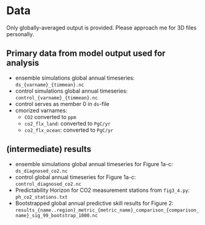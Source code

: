# Data

Only globally-averaged output is provided. Please approach me for 3D files personally.

## Primary data from model output used for analysis

-   ensemble simulations global annual timeseries: `ds_{varname}_{timmean}.nc`
-   control simulations global annual timeseries: `control_{varname}_{timmean}.nc`
-   control serves as member 0 in `ds`-file
-   cmorized varnames:
    -   `CO2` converted to `ppm`
    -   `co2_flx_land`: converted to `PgC/yr`
    -   `co2_flx_ocean`: converted to `PgC/yr`

## (intermediate) results

-   ensemble simulations global annual timeseries for Figure 1a-c: `ds_diagnosed_co2.nc`
-   control global annual timeseries for Figure 1a-c: `control_diagnosed_co2.nc`
-   Predictability Horizon for CO2 measurement stations from `fig3_4.py`: `ph_co2_stations.txt`
-   Bootstrapped global annual predictive skill results for Figure 2: `results_{name..region}_metric_{metric_name}_comparison_{comparison_name}_sig_99_bootstrap_1000.nc`
